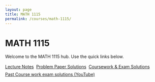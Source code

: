 ```yaml
---
layout: page
title: MATH 1115
permalink: /courses/math-1115/
---
```


# MATH 1115

Welcome to the MATH 1115 hub. Use the quick links below.

<p style="margin:1rem 0; display:flex; gap:.5rem; flex-wrap:wrap;">
  <a class="btn" href="{{ '/courses/math-1115/lecture-notes/' | relative_url }}">Lecture Notes</a>
  <a class="btn" href="{{ '/courses/math-1115/problem-paper-solutions/' | relative_url }}">Problem Paper Solutions</a>
  <a class="btn" href="{{ '/courses/math-1115/coursework-exam-solutions/' | relative_url }}">Coursework & Exam Solutions</a>
  <a class="btn" href="{{ '/courses/math-1115/videos/' | relative_url }}">Past Course work exam solutions (YouTube)</a>
</p>


